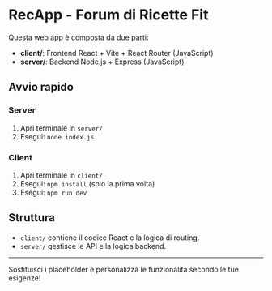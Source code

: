 # RecApp - Forum di Ricette Fit

Questa web app è composta da due parti:
- **client/**: Frontend React + Vite + React Router (JavaScript)
- **server/**: Backend Node.js + Express (JavaScript)

## Avvio rapido

### Server
1. Apri terminale in `server/`
2. Esegui: `node index.js`

### Client
1. Apri terminale in `client/`
2. Esegui: `npm install` (solo la prima volta)
3. Esegui: `npm run dev`

## Struttura
- `client/` contiene il codice React e la logica di routing.
- `server/` gestisce le API e la logica backend.

---
Sostituisci i placeholder e personalizza le funzionalità secondo le tue esigenze!
